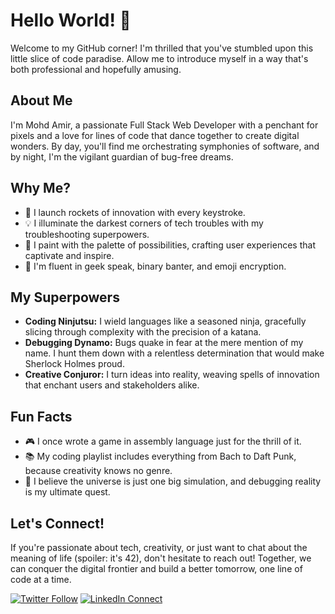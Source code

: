 # Hello World! 👋

Welcome to my GitHub corner! I'm thrilled that you've stumbled upon this little slice of code paradise. Allow me to introduce myself in a way that's both professional and hopefully amusing.

## About Me

I'm Mohd Amir, a passionate Full Stack Web Developer with a penchant for pixels and a love for lines of code that dance together to create digital wonders. By day, you'll find me orchestrating symphonies of software, and by night, I'm the vigilant guardian of bug-free dreams.

## Why Me?

- 🚀 I launch rockets of innovation with every keystroke.
- 💡 I illuminate the darkest corners of tech troubles with my troubleshooting superpowers.
- 🎨 I paint with the palette of possibilities, crafting user experiences that captivate and inspire.
- 🤖 I'm fluent in geek speak, binary banter, and emoji encryption.

## My Superpowers

- **Coding Ninjutsu:** I wield languages like a seasoned ninja, gracefully slicing through complexity with the precision of a katana.
- **Debugging Dynamo:** Bugs quake in fear at the mere mention of my name. I hunt them down with a relentless determination that would make Sherlock Holmes proud.
- **Creative Conjuror:** I turn ideas into reality, weaving spells of innovation that enchant users and stakeholders alike.

## Fun Facts

- 🎮 I once wrote a game in assembly language just for the thrill of it.
- 📚 My coding playlist includes everything from Bach to Daft Punk, because creativity knows no genre.
- 🌌 I believe the universe is just one big simulation, and debugging reality is my ultimate quest.

## Let's Connect!

If you're passionate about tech, creativity, or just want to chat about the meaning of life (spoiler: it's 42), don't hesitate to reach out! Together, we can conquer the digital frontier and build a better tomorrow, one line of code at a time.

[![Twitter Follow](https://img.shields.io/twitter/follow/webdevamir?style=social)](https://twitter.com/@webdevamir) [![LinkedIn Connect](https://img.shields.io/badge/-Connect-blue?style=flat&logo=Linkedin&logoColor=white&link=https://www.linkedin.com/in/mohd-amir-817669260/)](https://www.linkedin.com/in/mohd-amir-817669260/)

